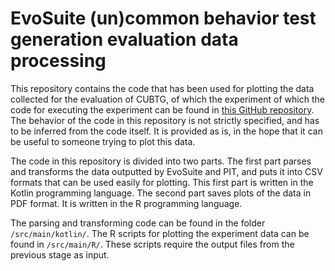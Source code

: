 # EvoSuite (un)common behavior test generation evaluation data processing
This repository contains the code that has been used for plotting the data collected for the evaluation of CUBTG, of
which the experiment of which the code for executing the experiment can be found in
[this GitHub repository](https://github.com/Bjorn48/cubtg-es-evaluation). The behavior of the code in this
repository is not strictly specified, and has to be inferred from the code itself. It is provided as is, in the hope
that it can be useful to someone trying to plot this data.

The code in this repository is divided into two parts. The first part parses and transforms the data
outputted by EvoSuite and PIT, and puts it into CSV formats that can be used easily for plotting. This first part 
is written in the Kotlin programming language. The second part saves plots of the data in PDF format. It is written in
the R programming language.

The parsing and transforming code can be found in the folder `/src/main/kotlin/`. The R scripts for plotting the
experiment data can be found in `/src/main/R/`. These scripts require the output files from the previous stage as input.
